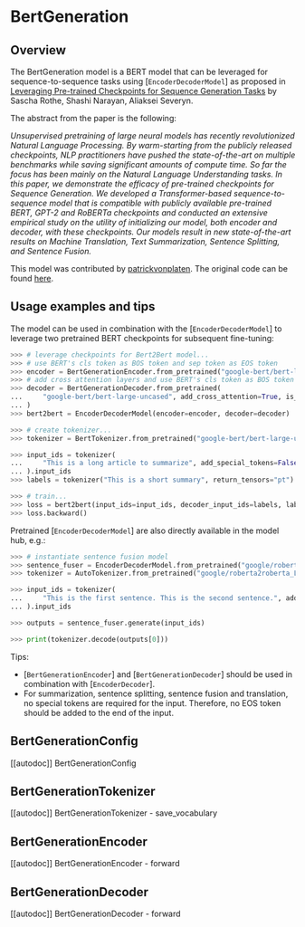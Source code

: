 <!--Copyright 2020 The HuggingFace Team. All rights reserved.

Licensed under the Apache License, Version 2.0 (the "License"); you may not use this file except in compliance with
the License. You may obtain a copy of the License at

http://www.apache.org/licenses/LICENSE-2.0

Unless required by applicable law or agreed to in writing, software distributed under the License is distributed on
an "AS IS" BASIS, WITHOUT WARRANTIES OR CONDITIONS OF ANY KIND, either express or implied. See the License for the
specific language governing permissions and limitations under the License.

⚠️ Note that this file is in Markdown but contain specific syntax for our doc-builder (similar to MDX) that may not be
rendered properly in your Markdown viewer.

-->

# BertGeneration

## Overview

The BertGeneration model is a BERT model that can be leveraged for sequence-to-sequence tasks using
[`EncoderDecoderModel`] as proposed in [Leveraging Pre-trained Checkpoints for Sequence Generation
Tasks](https://arxiv.org/abs/1907.12461) by Sascha Rothe, Shashi Narayan, Aliaksei Severyn.

The abstract from the paper is the following:

*Unsupervised pretraining of large neural models has recently revolutionized Natural Language Processing. By
warm-starting from the publicly released checkpoints, NLP practitioners have pushed the state-of-the-art on multiple
benchmarks while saving significant amounts of compute time. So far the focus has been mainly on the Natural Language
Understanding tasks. In this paper, we demonstrate the efficacy of pre-trained checkpoints for Sequence Generation. We
developed a Transformer-based sequence-to-sequence model that is compatible with publicly available pre-trained BERT,
GPT-2 and RoBERTa checkpoints and conducted an extensive empirical study on the utility of initializing our model, both
encoder and decoder, with these checkpoints. Our models result in new state-of-the-art results on Machine Translation,
Text Summarization, Sentence Splitting, and Sentence Fusion.*

This model was contributed by [patrickvonplaten](https://hf-mirror.com/patrickvonplaten). The original code can be
found [here](https://tfhub.dev/s?module-type=text-generation&subtype=module,placeholder).

## Usage examples and tips

The model can be used in combination with the [`EncoderDecoderModel`] to leverage two pretrained BERT checkpoints for 
subsequent fine-tuning:

```python
>>> # leverage checkpoints for Bert2Bert model...
>>> # use BERT's cls token as BOS token and sep token as EOS token
>>> encoder = BertGenerationEncoder.from_pretrained("google-bert/bert-large-uncased", bos_token_id=101, eos_token_id=102)
>>> # add cross attention layers and use BERT's cls token as BOS token and sep token as EOS token
>>> decoder = BertGenerationDecoder.from_pretrained(
...     "google-bert/bert-large-uncased", add_cross_attention=True, is_decoder=True, bos_token_id=101, eos_token_id=102
... )
>>> bert2bert = EncoderDecoderModel(encoder=encoder, decoder=decoder)

>>> # create tokenizer...
>>> tokenizer = BertTokenizer.from_pretrained("google-bert/bert-large-uncased")

>>> input_ids = tokenizer(
...     "This is a long article to summarize", add_special_tokens=False, return_tensors="pt"
... ).input_ids
>>> labels = tokenizer("This is a short summary", return_tensors="pt").input_ids

>>> # train...
>>> loss = bert2bert(input_ids=input_ids, decoder_input_ids=labels, labels=labels).loss
>>> loss.backward()
```

Pretrained [`EncoderDecoderModel`] are also directly available in the model hub, e.g.:

```python
>>> # instantiate sentence fusion model
>>> sentence_fuser = EncoderDecoderModel.from_pretrained("google/roberta2roberta_L-24_discofuse")
>>> tokenizer = AutoTokenizer.from_pretrained("google/roberta2roberta_L-24_discofuse")

>>> input_ids = tokenizer(
...     "This is the first sentence. This is the second sentence.", add_special_tokens=False, return_tensors="pt"
... ).input_ids

>>> outputs = sentence_fuser.generate(input_ids)

>>> print(tokenizer.decode(outputs[0]))
```

Tips:

- [`BertGenerationEncoder`] and [`BertGenerationDecoder`] should be used in
  combination with [`EncoderDecoder`].
- For summarization, sentence splitting, sentence fusion and translation, no special tokens are required for the input.
  Therefore, no EOS token should be added to the end of the input.

## BertGenerationConfig

[[autodoc]] BertGenerationConfig

## BertGenerationTokenizer

[[autodoc]] BertGenerationTokenizer
    - save_vocabulary

## BertGenerationEncoder

[[autodoc]] BertGenerationEncoder
    - forward

## BertGenerationDecoder

[[autodoc]] BertGenerationDecoder
    - forward
